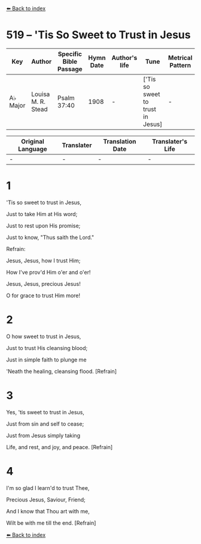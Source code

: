 [⬅️ Back to index](../README.md)

# 519 – 'Tis So Sweet to Trust in Jesus

Key | Author   | Specific Bible Passage     |Hymn Date |Author's life |Tune |Metrical Pattern   |Composer/Source
-- | --------- | ---------------------------|----------|--------------|-----|-------------------|-------------  
A♭ Major |Louisa M. R. Stead |Psalm 37:40 |1908 |- |['Tis so sweet to trust in Jesus] |- |W. J. Kirkpatrick

Original Language | Translater | Translation Date   | Translater's Life  
----------------- | --------- | --------------------|-------------     
\- |- |- |-




# 1

'Tis so sweet to trust in Jesus,

Just to take Him at His word;

Just to rest upon His promise;

Just to know, "Thus saith the Lord."



Refrain:

Jesus, Jesus, how I trust Him;

How I've prov'd Him o'er and o'er!

Jesus, Jesus, precious Jesus!

O for grace to trust Him more!



# 2

O how sweet to trust in Jesus,

Just to trust His cleansing blood;

Just in simple faith to plunge me

'Neath the healing, cleansing flood.  [Refrain]



# 3

Yes, 'tis sweet to trust in Jesus,

Just from sin and self to cease;

Just from Jesus simply taking

Life, and rest, and joy, and peace.  [Refrain]



# 4

I'm so glad I learn'd to trust Thee,

Precious Jesus, Saviour, Friend;

And I know that Thou art with me,

Wilt be with me till the end.  [Refrain]

[⬅️ Back to index](../README.md)
